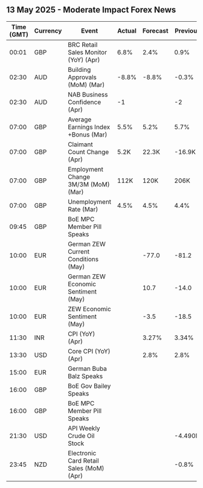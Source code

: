 ## 13 May 2025 - Moderate Impact Forex News

| Time (GMT) | Currency | Event | Actual | Forecast | Previous |
|------|----------|-------|--------|----------|----------|
| 00:01 | GBP | BRC Retail Sales Monitor (YoY) (Apr) | 6.8% | 2.4% | 0.9% |
| 02:30 | AUD | Building Approvals (MoM) (Mar) | -8.8% | -8.8% | -0.3% |
| 02:30 | AUD | NAB Business Confidence (Apr) | -1 |  | -2 |
| 07:00 | GBP | Average Earnings Index +Bonus (Mar) | 5.5% | 5.2% | 5.7% |
| 07:00 | GBP | Claimant Count Change (Apr) | 5.2K | 22.3K | -16.9K |
| 07:00 | GBP | Employment Change 3M/3M (MoM) (Mar) | 112K | 120K | 206K |
| 07:00 | GBP | Unemployment Rate (Mar) | 4.5% | 4.5% | 4.4% |
| 09:45 | GBP | BoE MPC Member Pill Speaks |  |  |  |
| 10:00 | EUR | German ZEW Current Conditions (May) |  | -77.0 | -81.2 |
| 10:00 | EUR | German ZEW Economic Sentiment (May) |  | 10.7 | -14.0 |
| 10:00 | EUR | ZEW Economic Sentiment (May) |  | -3.5 | -18.5 |
| 11:30 | INR | CPI (YoY) (Apr) |  | 3.27% | 3.34% |
| 13:30 | USD | Core CPI (YoY) (Apr) |  | 2.8% | 2.8% |
| 15:00 | EUR | German Buba Balz Speaks |  |  |  |
| 16:00 | GBP | BoE Gov Bailey Speaks |  |  |  |
| 16:00 | GBP | BoE MPC Member Pill Speaks |  |  |  |
| 21:30 | USD | API Weekly Crude Oil Stock |  |  | -4.490M |
| 23:45 | NZD | Electronic Card Retail Sales (MoM) (Apr) |  |  | -0.8% |
